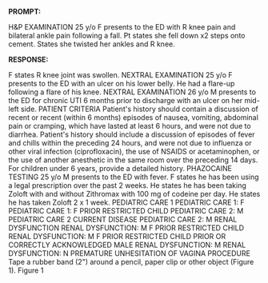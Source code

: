 **PROMPT:**

H&P EXAMINATION 25 y/o F presents to the ED with R knee pain and bilateral ankle pain following a fall. Pt states she fell down x2 steps onto cement. States she twisted her ankles and R knee.

**RESPONSE:**

  F states R knee joint was swollen.  NEXTRAL EXAMINATION 25 y/o F presents to the ED with an ulcer on his lower belly. He had a flare-up following a flare of his knee.  NEXTRAL EXAMINATION 26 y/o M presents to the ED for chronic UTI 6 months prior to discharge with an ulcer on her mid-left side.  PATIENT CRITERIA  Patient's history should contain a discussion of recent or recent (within 6 months) episodes of nausea, vomiting, abdominal pain or cramping, which have lasted at least 6 hours, and were not due to diarrhea.  Patient's history should include a discussion of episodes of fever and chills within the preceding 24 hours, and were not due to influenza or other viral infection (ciprofloxacin), the use of NSAIDS or acetaminophen, or the use of another anesthetic in the same room over the preceding 14 days.  For children under 6 years, provide a detailed history.  PHAZOCAINE TESTING 25 y/o M presents to the ED with fever. F states he has been using a legal prescription over the past 2 weeks. He states he has been taking Zoloft with and without Zithromax with 100 mg of codeine per day. He states he has taken Zoloft 2 x 1 week.  PEDIATRIC CARE 1  PEDIATRIC CARE 1: F   PEDIATRIC CARE 1: F PRIOR RESTRICTED CHILD  PEDIATRIC CARE 2: M   PEDIATRIC CARE 2 CURRENT DISEASE  PEDIATRIC CARE 2: M   RENAL DYSFUNCTION  RENAL DYSFUNCTION: M F PRIOR RESTRICTED CHILD  RENAL DYSFUNCTION: M F PRIOR RESTRICTED CHILD PRIOR OR CORRECTLY ACKNOWLEDGED MALE  RENAL DYSFUNCTION: M  RENAL DYSFUNCTION: N   PREMATURE UNHESITATION OF VAGINA  PROCEDURE  Tape a rubber band (2") around a pencil, paper clip or other object (Figure 1).  Figure 1